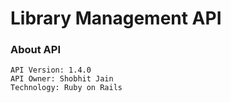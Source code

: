 # Library Management API

### About API
```
API Version: 1.4.0
API Owner: Shobhit Jain
Technology: Ruby on Rails

